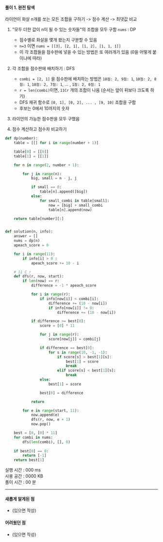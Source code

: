 #### 풀이 1. 완전 탐색

라이언이 화살 n개를 쏘는 모든 조합을 구하기 -> 점수 계산 -> 최댓값 비교
  
1. "모두 더한 값이 n이 될 수 있는 숫자들"의 조합을 모두 구함 `nums` : DP
    - 점수별로 화살을 몇개 쐈는지 구분할 수 있음
    - `n=3` 이면 `nums = [[3], [2, 1], [1, 2], [1, 1, 1]]`
    - 이 각 조합들을 점수판에 넣을 수 있는 방법은 또 여러개가 있음 (0을 어떻게 붙이냐에 따라)
    
2. 각 조합을 점수판에 배치하기 : DFS
    - `combi = [2, 1]` 을 점수판에 배치하는 방법은 `10점: 2, 9점: 1`, `10점: 2, 8점: 1`, `10점: 2, 7점: 1`, ... , `1점: 2, 0점: 1` 
    - `r = len(combi)`이면, `11Cr` 개의 조합이 나옴 (순서는 앞이 뒤보다 크도록 하기)
    - DFS 재귀 함수로 `[0, 1], [0, 2], ... , [9, 10]` 조합을 구함
    - 후보는 0에서 10까지의 숫자
    
3. 라이언의 가능한 점수판을 모두 구했음

4. 점수 계산하고 점수차 비교하기



```python
def dp(number):
    table = [[] for i in range(number + 1)]

    table[0] = [[0]]
    table[1] = [[1]]

    for n in range(2, number + 1):

        for j in range(n):
            big, small = n - j, j

            if small == 0:
                table[n].append([big])
            else:
                for small_combi in table[small]:
                    now = [big] + small_combi
                    table[n].append(now)

    return table[number][:]


def solution(n, info):
    answer = []
    nums = dp(n)
    apeach_score = 0

    for i in range(11):
        if info[i] > 0 :
            apeach_score += 10 - i

    # 11 C r
    def dfs(r, now, start):
        if len(now) == r:
            difference = -1 * apeach_score

            for i in range(r):
                if info[now[i]] < combi[i]:
                    difference += (10 - now[i])
                    if info[now[i]] != 0:
                        difference += (10 - now[i])

            if difference >= best[0]:
                score = [0] * 11

                for j in range(r):
                    score[now[j]] = combi[j]

                if difference == best[0]:
                    for s in range(10, -1, -1):
                        if score[s] > best[1][s]:
                            best[1] = score
                            break
                        elif score[s] < best[1][s]:
                            break
                else:
                    best[1] = score

                best[0] = difference

            return

        for e in range(start, 11):
            now.append(e)
            dfs(r, now, e + 1)
            now.pop()

    best = [0, [0] * 11]
    for combi in nums:
        dfs(len(combi), [], 0)
    
    if best[0] == 0:
        return [-1]
    return best[1]


```


실행 시간 : 000 ms    
사용 공간 : 0000 KB  
풀이 시간 : 00 분  

--- 

#### 새롭게 알게된 점
  + (있으면 작성)

#### 어려웠던 점
  + (있으면 작성)
  
